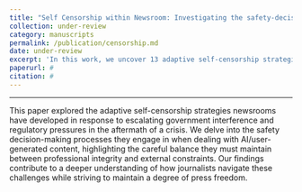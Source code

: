 ```yaml
---
title: "Self Censorship within Newsroom: Investigating the safety-decision making choices of Editors in Post-Conflict Contexts"
collection: under-review
category: manuscripts
permalink: /publication/censorship.md
date: under-review
excerpt: 'In this work, we uncover 13 adaptive self-censorship strategies adopted by Newsrooms in response to escalating government interference and regulatory pressures in post-conflict context.'
paperurl: #
citation: #
---
```

---
This paper explored the adaptive self-censorship strategies newsrooms have developed in response to escalating government interference and regulatory pressures in the aftermath of a crisis. We delve into the safety decision-making processes they engage in when dealing with AI/user-generated content, highlighting the careful balance they must maintain between professional integrity and external constraints. Our findings contribute to a deeper understanding of how journalists navigate these challenges while striving to maintain a degree of press freedom.
